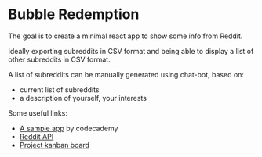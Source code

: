 # Bubble Redemption

The goal is to create a minimal react app to show some info from Reddit.

Ideally exporting subreddits in CSV format and being able to display a list of other subreddits in CSV format.

A list of subreddits can be manually generated using chat-bot, based on:

- current list of subreddits
- a description of yourself, your interests

Some useful links:

- [A sample app](https://reddit-client.netlify.app/) by codecademy
- [Reddit API](https://developers.reddit.com/docs/)
- [Project kanban board](https://github.com/users/ikostas/projects/9)
